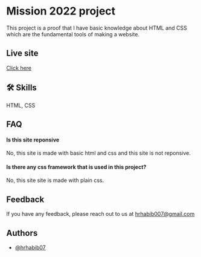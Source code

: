 # Mission 2022 project 

This project is a proof that I have basic knowledge about HTML and CSS which are the fundamental tools of making a website. 

## Live site  

[Click here](https://hrhabib07.github.io/mission-2022-project/index.html)


## 🛠 Skills
HTML, CSS


## FAQ

#### Is this site reponsive

No, this site is made with basic html and css and this site is not reponsive.

#### Is there any css framework that is used in this project? 

No, this site site is made with plain css. 


## Feedback

If you have any feedback, please reach out to us at hrhabib007@gmail.com


## Authors

- [@hrhabib07](https://github.com/hrhabib07)
